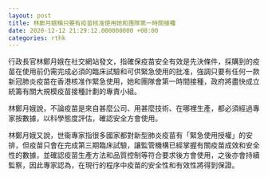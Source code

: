 ```yaml
---
layout: post
title: 林鄭月娥稱只要有疫苗核准使用她和團隊第一時間接種
date: 2020-12-12 21:29:12.000000000 +08:00
categories: rthk
---
```


行政長官林鄭月娥在社交網站發文，指確保疫苗安全有效是先決條件，採購到的疫苗在使用前仍需完成必須的臨床試驗和可供緊急使用的批准，強調只要有任何一款新冠肺炎疫苗在香港核准作緊急使用，她和團隊會第一時間接種，政府將盡快成立統籌有關大規模疫苗接種計劃的專責小組。

林鄭月娥說，不論疫苗是來自甚麼公司、用甚麼技術、在哪裡生產，都必須經過專家按數據，以科學態度評估，確認安全方會使用。

林鄭月娥又說，世衞專家指很多國家都對新型肺炎疫苗有「緊急使用授權」的安排，但疫苗只會在完成第三期臨床試驗，讓監管機構已經掌握有關疫苗成效和安全性的數據，並確認疫苗生產方法和品質控制等符合要求後方會使用，之後亦會持續監察，因此專家認為，在現行的程序中疫苗的安全性和有效性將得到保證。

